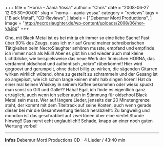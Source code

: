 +++
title = "Horna – Ääniä Yössä"
author = "Chris"
date = "2008-06-27 12:06:30+00:00"
slug = "horna---aania-yossa"
category = "reviews"
tags = ["Black Metal", "CD-Reviews", ]
labels = ["Debemur Morti Productions", ]
image = "http://necroslaughter.de/wp-content/uploads/2008/06/hor-ya.jpg"
+++

Oho, mit Black Metal ist es bei mir ja eh immer so eine liebe Sache! Fast über 90% des Zeugs, dass ich mir auf Grund meiner schreiberischen Tätigkeiten beim NecroSlaughter anhören musste, empfand und empfinde ich immer noch als Müll! Aber es gibt hin und wieder auch mal kleine Lichtblicke, wie beispielsweise das neue Werk der finnischen HORNA, das verdammt oldschool und authentisch „nekro“ rüberkommt! Hier wird gegroovt und gerumpelt, ohne dabei billig zu wirken, die sägenden Gitarren wirken wirklich wütend, ohne zu gestellt zu schrammeln und der Gesang ist so angepisst, wie ich schon lange keinen mehr hab singen hören! Hat da einer mal keinen Whiskey in seinem Kaffee bekommen oder wieso spuckt man sonst so Gift und Galle?? Haha!
Egal, ich finde es eigentlich ganz erträglich, auch wenn ich selber auch in Stimmung für oldschool Black Metal sein muss. Wer auf längere Lieder, jenseits der 20 Minutengrenze steht, der kommt mit dem Titeltrack auf seine Kosten, auch wenn gerade dieser bei mir die Gesamtwertung tierisch herabzieht: Zu langweilig und monoton ist das geschrabbel auf zwei tönen über eine viertel Stunde hinweg!! Das nervt echt unglaublich!! Schade, knapp an einer noch guten Wertung vorbei!



---
**Infos**
Debemur Morti Productions
CD - 4 Lieder / 43:40 min
